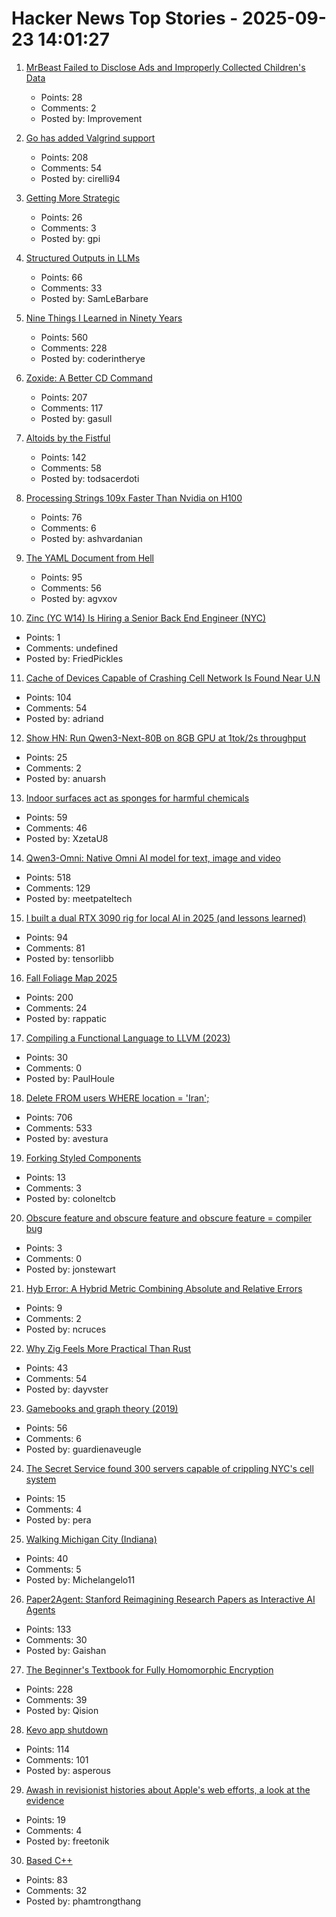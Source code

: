 # Hacker News Top Stories - 2025-09-23 14:01:27

1. [MrBeast Failed to Disclose Ads and Improperly Collected Children's Data](https://bbbprograms.org/media/newsroom/decisions/mrbeast-feastables)
   - Points: 28
   - Comments: 2
   - Posted by: Improvement

2. [Go has added Valgrind support](https://go-review.googlesource.com/c/go/+/674077)
   - Points: 208
   - Comments: 54
   - Posted by: cirelli94

3. [Getting More Strategic](https://cate.blog/2025/09/23/getting-more-strategic/)
   - Points: 26
   - Comments: 3
   - Posted by: gpi

4. [Structured Outputs in LLMs](https://parthsareen.com/blog.html#sampling.md)
   - Points: 66
   - Comments: 33
   - Posted by: SamLeBarbare

5. [Nine Things I Learned in Ninety Years](http://edwardpackard.com/wp-content/uploads/2025/09/Nine-Things-I-Learned-in-Ninety-Years.pdf)
   - Points: 560
   - Comments: 228
   - Posted by: coderintherye

6. [Zoxide: A Better CD Command](https://github.com/ajeetdsouza/zoxide)
   - Points: 207
   - Comments: 117
   - Posted by: gasull

7. [Altoids by the Fistful](https://www.scottsmitelli.com/articles/altoids-by-the-fistful/)
   - Points: 142
   - Comments: 58
   - Posted by: todsacerdoti

8. [Processing Strings 109x Faster Than Nvidia on H100](https://ashvardanian.com/posts/stringwars-on-gpus/)
   - Points: 76
   - Comments: 6
   - Posted by: ashvardanian

9. [The YAML Document from Hell](https://ruudvanasseldonk.com/2023/01/11/the-yaml-document-from-hell)
   - Points: 95
   - Comments: 56
   - Posted by: agvxov

10. [Zinc (YC W14) Is Hiring a Senior Back End Engineer (NYC)](https://app.dover.com/apply/Zinc/4d32fdb9-c3e6-4f84-a4a2-12c80018fe8f/?rs=76643084)
   - Points: 1
   - Comments: undefined
   - Posted by: FriedPickles

11. [Cache of Devices Capable of Crashing Cell Network Is Found Near U.N](https://www.nytimes.com/2025/09/23/us/politics/secret-service-sim-cards-servers-un.html)
   - Points: 104
   - Comments: 54
   - Posted by: adriand

12. [Show HN: Run Qwen3-Next-80B on 8GB GPU at 1tok/2s throughput](https://github.com/Mega4alik/ollm)
   - Points: 25
   - Comments: 2
   - Posted by: anuarsh

13. [Indoor surfaces act as sponges for harmful chemicals](https://news.uci.edu/2025/09/22/indoor-surfaces-act-as-massive-sponges-for-harmful-chemicals-uc-irvine-led-study-shows/)
   - Points: 59
   - Comments: 46
   - Posted by: XzetaU8

14. [Qwen3-Omni: Native Omni AI model for text, image and video](https://github.com/QwenLM/Qwen3-Omni)
   - Points: 518
   - Comments: 129
   - Posted by: meetpateltech

15. [I built a dual RTX 3090 rig for local AI in 2025 (and lessons learned)](https://www.llamabuilds.ai/build/portable-25l-nvlinked-dual-3090-llm-rig)
   - Points: 94
   - Comments: 81
   - Posted by: tensorlibb

16. [Fall Foliage Map 2025](https://www.explorefall.com/fall-foliage-map)
   - Points: 200
   - Comments: 24
   - Posted by: rappatic

17. [Compiling a Functional Language to LLVM (2023)](https://danieljharvey.github.io/posts/2023-02-08-llvm-compiler-part-1.html)
   - Points: 30
   - Comments: 0
   - Posted by: PaulHoule

18. [Delete FROM users WHERE location = 'Iran';](https://gist.github.com/avestura/ce2aa6e55dad783b1aba946161d5fef4)
   - Points: 706
   - Comments: 533
   - Posted by: avestura

19. [Forking Styled Components](https://github.com/sanity-io/styled-components-last-resort/blob/main/README.md)
   - Points: 13
   - Comments: 3
   - Posted by: coloneltcb

20. [Obscure feature and obscure feature and obscure feature = compiler bug](https://antithesis.com/blog/2025/compiler_bug/)
   - Points: 3
   - Comments: 0
   - Posted by: jonstewart

21. [Hyb Error: A Hybrid Metric Combining Absolute and Relative Errors](https://arxiv.org/abs/2403.07492)
   - Points: 9
   - Comments: 2
   - Posted by: ncruces

22. [Why Zig Feels More Practical Than Rust](https://dayvster.com/blog/why-zig-feels-more-practical-than-rust-for-real-world-cli-tools/)
   - Points: 43
   - Comments: 54
   - Posted by: dayvster

23. [Gamebooks and graph theory (2019)](https://notes.atomutek.org/gamebooks-and-graph-theory.html)
   - Points: 56
   - Comments: 6
   - Posted by: guardienaveugle

24. [The Secret Service found 300 servers capable of crippling NYC's cell system](https://www.cnn.com/2025/09/23/us/swatting-investigation-server-network-discovered)
   - Points: 15
   - Comments: 4
   - Posted by: pera

25. [Walking Michigan City (Indiana)](https://walkingtheworld.substack.com/p/walking-michigan-city-indiana)
   - Points: 40
   - Comments: 5
   - Posted by: Michelangelo11

26. [Paper2Agent: Stanford Reimagining Research Papers as Interactive AI Agents](https://arxiv.org/abs/2509.06917)
   - Points: 133
   - Comments: 30
   - Posted by: Gaishan

27. [The Beginner's Textbook for Fully Homomorphic Encryption](https://arxiv.org/abs/2503.05136)
   - Points: 228
   - Comments: 39
   - Posted by: Qision

28. [Kevo app shutdown](https://www.kwikset.com/support/answers/what-does-the-kevo-app-shutdown-mean-to-my-kevo-door-lock)
   - Points: 114
   - Comments: 101
   - Posted by: asperous

29. [Awash in revisionist histories about Apple's web efforts, a look at the evidence](https://infrequently.org/2025/09/cupertinos-comforting-myths/)
   - Points: 19
   - Comments: 4
   - Posted by: freetonik

30. [Based C++](https://github.com/SheafificationOfG/based-cpp)
   - Points: 83
   - Comments: 32
   - Posted by: phamtrongthang

